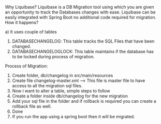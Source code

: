 Why Liquibase?
Liquibase is a DB Migration tool using which you are given an opportunity to track the Databases changes with ease.
Liquibase can be easily integrated with Spring Boot no additional code required for migration.
How it happens?

a) It uses couple of tables
1) DATABASECHANGELOG: This table tracks the SQL Files that have been changed.
2) DATABASECHANGELOGLOCK: This table maintains if the database has to be locked during process of migration.

Process of Migration:
1) Create folder, db/changelog in src/main/resources
2) Create file changelog-master.xml --> This file is master file to have access to all the migration sql files.
3) Now i want to alter a table, simple steps to follow 
4) Create a folder inside db/changelog for the new migration
5) Add your sql file in the folder and if rollback is required you can create a rollback file as well.
6) Done
7) If you run the app using a spring boot then it will be migrated.